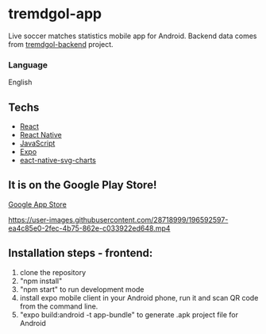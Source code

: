 # tremdgol-app

Live soccer matches statistics mobile app for Android. Backend data comes from [tremdgol-backend](https://github.com/jvictorjs/tremdgol-backend) project.

### Language

English

## Techs

- [React](https://reactjs.org/)
- [React Native](https://reactnative.dev/)
- [JavaScript](https://developer.mozilla.org/en-US/docs/Web/JavaScript)
- [Expo](https://expo.dev/)
- [eact-native-svg-charts](https://www.npmjs.com/package/react-native-svg-charts)

## It is on the Google Play Store!

[Google App Store](https://play.google.com/store/apps/details?id=com.bolanarede.tremdgol_free&hl=pt_BR&gl=US)

https://user-images.githubusercontent.com/28718999/196592597-ea4c85e0-2fec-4b75-862e-c033922ed648.mp4

## Installation steps - frontend:

1. clone the repository
2. "npm install"
3. "npm start" to run development mode
4. install expo mobile client in your Android phone, run it and scan QR code from the command line.
5. "expo build:android -t app-bundle" to generate .apk project file for Android
